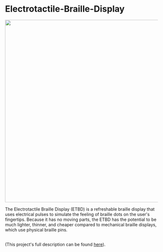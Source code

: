 # Electrotactile-Braille-Display
<p align="center">
  <img src="https://user-images.githubusercontent.com/69165598/127417532-eb0e6ea6-da88-450e-bb05-25d5a5102f7c.jpg" width="600px">
</p>
The Electrotactile Braille Display (ETBD) is a refreshable braille display that uses electrical pulses to simulate the feeling of braille dots on the user's fingertips. 
Because it has no moving parts, the ETBD has the potential to be much lighter, thinner, and cheaper compared to mechanical braille displays, which use physical braille pins.
<br></br>

(This project's full description can be found <a href="https://tanjeffreyz02.github.io/Electrotactile%20Braille%20Display.html">here</a>).
